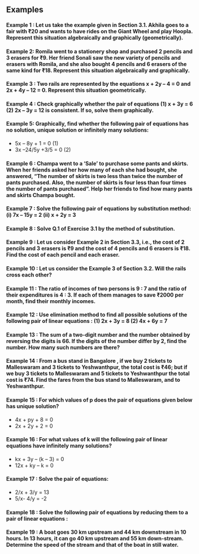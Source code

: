 ## Examples
#### Example 1 : Let us take the example given in Section 3.1. Akhila goes to a fair with ₹20 and wants to have rides on the Giant Wheel and play Hoopla. Represent this situation algebraically and graphically (geometrically).

#### Example 2: Romila went to a stationery shop and purchased 2 pencils and 3 erasers for ₹9. Her friend Sonali saw the new variety of pencils and erasers with Romila, and she also bought 4 pencils and 6 erasers of the same kind for ₹18. Represent this situation algebraically and graphically.

#### Example 3 : Two rails are represented by the equations x + 2y – 4 = 0 and 2x + 4y – 12 = 0. Represent this situation geometrically.

#### Example 4 : Check graphically whether the pair of equations (1) x + 3y = 6 (2) 2x – 3y = 12 is consistent. If so, solve them graphically.

#### Example 5: Graphically, find whether the following pair of equations has no solution, unique solution or infinitely many solutions: 
* 5x – 8y + 1 = 0 (1)
* 3x –24/5y +3/5 = 0 (2)

#### Example 6 : Champa went to a ‘Sale’ to purchase some pants and skirts. When her friends asked her how many of each she had bought, she answered, “The number of skirts is two less than twice the number of pants purchased. Also, the number of skirts is four less than four times the number of pants purchased”. Help her friends to find how many pants and skirts Champa bought.

#### Example 7 : Solve the following pair of equations by substitution method: (i) 7x – 15y = 2 (ii) x + 2y = 3
#### Example 8 : Solve Q.1 of Exercise 3.1 by the method of substitution.
#### Example 9 : Let us consider Example 2 in Section 3.3, i.e., the cost of 2 pencils and 3 erasers is ₹9 and the cost of 4 pencils and 6 erasers is ₹18. Find the cost of each pencil and each eraser.
#### Example 10 : Let us consider the Example 3 of Section 3.2. Will the rails cross each other?
#### Example 11 : The ratio of incomes of two persons is 9 : 7 and the ratio of their expenditures is 4 : 3. If each of them manages to save ₹2000 per month, find their monthly incomes.
#### Example 12 : Use elimination method to find all possible solutions of the following pair of linear equations : (1) 2x + 3y = 8 (2) 4x + 6y = 7
#### Example 13 : The sum of a two-digit number and the number obtained by reversing the digits is 66. If the digits of the number differ by 2, find the number. How many such numbers are there?
#### Example 14 : From a bus stand in Bangalore , if we buy 2 tickets to Malleswaram and 3 tickets to Yeshwanthpur, the total cost is ₹46; but if we buy 3 tickets to Malleswaram and 5 tickets to Yeshwanthpur the total cost is ₹74. Find the fares from the bus stand to Malleswaram, and to Yeshwanthpur.
#### Example 15 : For which values of p does the pair of equations given below has unique solution?
* 4x + py + 8 = 0
* 2x + 2y + 2 = 0
#### Example 16 : For what values of k will the following pair of linear equations have infinitely many solutions?
* kx + 3y – (k – 3) = 0
* 12x + ky – k = 0
#### Example 17 : Solve the pair of equations:
* 2/x + 3/y = 13
* 5/x- 4/y = -2
#### Example 18 : Solve the following pair of equations by reducing them to a pair of linear equations :
#### Example 19 : A boat goes 30 km upstream and 44 km downstream in 10 hours. In 13 hours, it can go 40 km upstream and 55 km down-stream. Determine the speed of the stream and that of the boat in still water.
